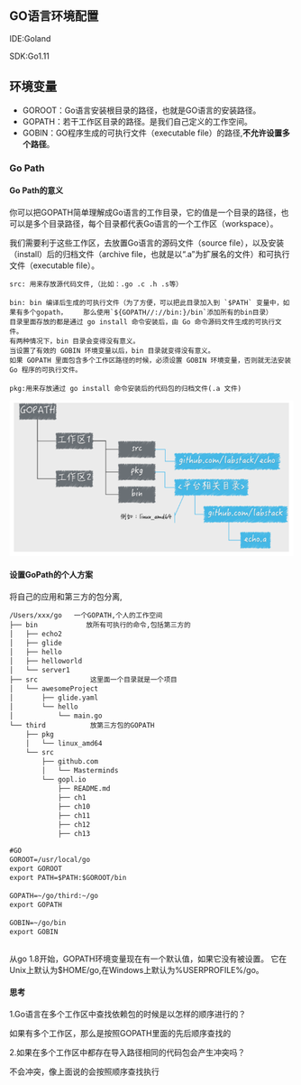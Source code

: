 ## GO语言环境配置

IDE:Goland

SDK:Go1.11

## 环境变量

- GOROOT：Go语言安装根目录的路径，也就是GO语言的安装路径。
- GOPATH：若干工作区目录的路径。是我们自己定义的工作空间。
- GOBIN：GO程序生成的可执行文件（executable file）的路径,**不允许设置多个路径**。



### Go Path

#### Go Path的意义

你可以把GOPATH简单理解成Go语言的工作目录，它的值是一个目录的路径，也可以是多个目录路径，每个目录都代表Go语言的一个工作区（workspace）。

我们需要利于这些工作区，去放置Go语言的源码文件（source file），以及安装（install）后的归档文件（archive file，也就是以“.a”为扩展名的文件）和可执行文件（executable file）。

```
src: 用来存放源代码文件,（比如：.go .c .h .s等）

bin: bin 编译后生成的可执行文件（为了方便，可以把此目录加入到 `$PATH` 变量中，如果有多个gopath，    那么使用`${GOPATH//://bin:}/bin`添加所有的bin目录）
目录里面存放的都是通过 go install 命令安装后，由 Go 命令源码文件生成的可执行文件。
有两种情况下，bin 目录会变得没有意义。
当设置了有效的 GOBIN 环境变量以后，bin 目录就变得没有意义。
如果 GOPATH 里面包含多个工作区路径的时候，必须设置 GOBIN 环境变量，否则就无法安装 Go 程序的可执行文件。

pkg:用来存放通过 go install 命令安装后的代码包的归档文件(.a 文件)
```

![image-20190813164055919](assets/安装与环境/image-20190813164055919.png)

#### 设置GoPath的个人方案

将自己的应用和第三方的包分离,

```
/Users/xxx/go   一个GOPATH,个人的工作空间
├── bin            放所有可执行的命令,包括第三方的
│   ├── echo2
│   ├── glide
│   ├── hello
│   ├── helloworld
│   └── server1
├── src             这里面一个目录就是一个项目
│   └── awesomeProject
│       ├── glide.yaml
│       └── hello
│           └── main.go
└── third           放第三方包的GOPATH
    ├── pkg
    │   └── linux_amd64
    └── src
        ├── github.com
        │   └── Masterminds
        └── gopl.io
            ├── README.md
            ├── ch1
            ├── ch10
            ├── ch11
            ├── ch12
            ├── ch13
```



```shell
#GO
GOROOT=/usr/local/go
export GOROOT
export PATH=$PATH:$GOROOT/bin

GOPATH=~/go/third:~/go
export GOPATH

GOBIN=~/go/bin
export GOBIN


```

从go 1.8开始，GOPATH环境变量现在有一个默认值，如果它没有被设置。 它在Unix上默认为$HOME/go,在Windows上默认为%USERPROFILE%/go。



#### 思考

1.Go语言在多个工作区中查找依赖包的时候是以怎样的顺序进行的？

如果有多个工作区，那么是按照GOPATH里面的先后顺序查找的

2.如果在多个工作区中都存在导入路径相同的代码包会产生冲突吗？ 

不会冲突，像上面说的会按照顺序查找执行





